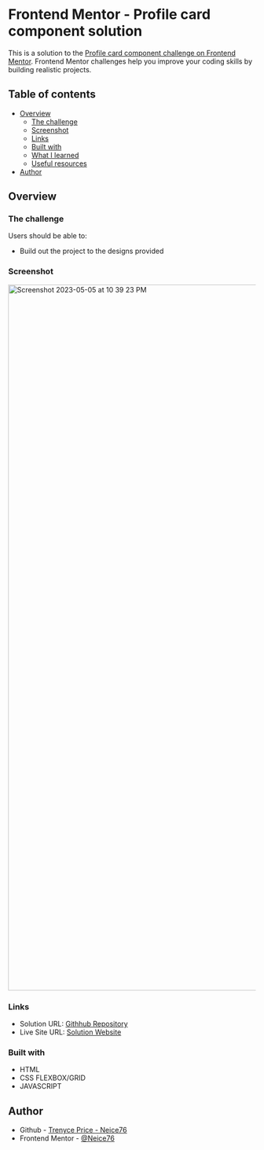 # Frontend Mentor - Profile card component solution

This is a solution to the [Profile card component challenge on Frontend Mentor](https://www.frontendmentor.io/solutions/profile-card-component-iHHHpB1gcG). Frontend Mentor challenges help you improve your coding skills by building realistic projects.

## Table of contents

- [Overview](#overview)
  - [The challenge](#the-challenge)
  - [Screenshot](#screenshot)
  - [Links](#links)
  - [Built with](#built-with)
  - [What I learned](#what-i-learned)
  - [Useful resources](#useful-resources)
- [Author](#author)

## Overview

### The challenge

Users should be able to:

- Build out the project to the designs provided

### Screenshot
<img width="1437" alt="Screenshot 2023-05-05 at 10 39 23 PM" src="https://user-images.githubusercontent.com/52137719/236594535-6abf8246-bdac-4b58-8bc4-54284fd35baf.png">

### Links

- Solution URL: [Githhub Repository](https://github.com/Neice76/Advice-generator-app-Frontend-Mentor)
- Live Site URL: [Solution Website](https://advice-generator-app-frontend-mentor.vercel.app/)

### Built with

- HTML
- CSS FLEXBOX/GRID
- JAVASCRIPT

## Author
- Github - [Trenyce Price - Neice76](https://github.com/Neice76)
- Frontend Mentor - [@Neice76](https://www.frontendmentor.io/profile/Neice76)
